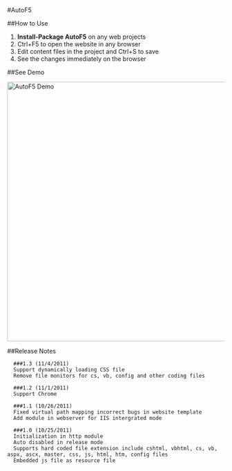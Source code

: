 #AutoF5

##How to Use

1. **Install-Package AutoF5** on any web projects
2. Ctrl+F5 to open the website in any browser
3. Edit content files in the project and Ctrl+S to save
4. See the changes immediately on the browser

##See Demo

<a target="_blank" href="http://www.youtube.com/watch?v=jVjVbr8mjfo&hd=1">
<img alt="AutoF5 Demo" src="https://github.com/hongyes/AutoF5/raw/master/AutoF5Demo.png" width="600" />
</a>

##Release Notes

      ###1.3 (11/4/2011)
      Support dynamically loading CSS file
      Remove file monitors for cs, vb, config and other coding files
      
      ###1.2 (11/1/2011)
      Support Chrome
      
      ###1.1 (10/26/2011)
      Fixed virtual path mapping incorrect bugs in website template
      Add module in webserver for IIS intergrated mode
      
      ###1.0 (10/25/2011)
      Initialization in http module
      Auto disabled in release mode
      Supports hard coded file extension include cshtml, vbhtml, cs, vb, aspx, ascx, master, css, js, html, htm, config files
      Embedded js file as resource file